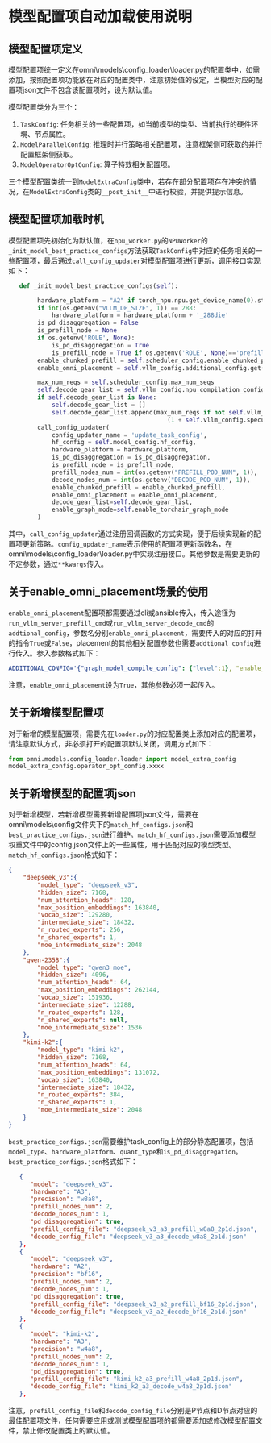 # 模型配置项自动加载使用说明
## 模型配置项定义
模型配置项统一定义在omni\models\config_loader\loader.py的配置类中，如需添加，按照配置项功能放在对应的配置类中，注意初始值的设定，当模型对应的配置项json文件不包含该配置项时，设为默认值。

模型配置类分为三个：
1. `TaskConfig`: 任务相关的一些配置项，如当前模型的类型、当前执行的硬件环境、节点属性。
2. `ModelParallelConfig`: 推理时并行策略相关配置项，注意框架侧可获取的并行配置框架侧获取。
3. `ModelOperatorOptConfig`: 算子特效相关配置项。

三个模型配置类统一到`ModelExtraConfig`类中，若存在部分配置项存在冲突的情况，在`ModelExtraConfig`类的`__post_init__`中进行校验，并提供提示信息。

## 模型配置项加载时机
模型配置项先初始化为默认值，在`npu_worker.py`的`NPUWorker`的`_init_model_best_practice_configs`方法获取`TaskConfig`中对应的任务相关的一些配置项，最后通过`call_config_updater`对模型配置项进行更新，调用接口实现如下：
```python
   def _init_model_best_practice_configs(self):

        hardware_platform = "A2" if torch_npu.npu.get_device_name(0).startswith("Ascend910B") else "A3"
        if int(os.getenv("VLLM_DP_SIZE", 1)) == 288:
            hardware_platform = hardware_platform + '_288die'
        is_pd_disaggregation = False
        is_prefill_node = None
        if os.getenv('ROLE', None):
            is_pd_disaggregation = True
            is_prefill_node = True if os.getenv('ROLE', None)=='prefill' else False
        enable_chunked_prefill = self.scheduler_config.enable_chunked_prefill
        enable_omni_placement = self.vllm_config.additional_config.get("enable_omni_placement", False)

        max_num_reqs = self.scheduler_config.max_num_seqs
        self.decode_gear_list = self.vllm_config.npu_compilation_config.decode_gear_list
        if self.decode_gear_list is None:
            self.decode_gear_list = []
            self.decode_gear_list.append(max_num_reqs if not self.vllm_config.speculative_config else max_num_reqs * \
                                            (1 + self.vllm_config.speculative_config.num_speculative_tokens))
        call_config_updater(
            config_updater_name = 'update_task_config',
            hf_config = self.model_config.hf_config,
            hardware_platform = hardware_platform,
            is_pd_disaggregation = is_pd_disaggregation,
            is_prefill_node = is_prefill_node,
            prefill_nodes_num = int(os.getenv("PREFILL_POD_NUM", 1)),
            decode_nodes_num = int(os.getenv("DECODE_POD_NUM", 1)),
            enable_chunked_prefill = enable_chunked_prefill,
            enable_omni_placement = enable_omni_placement,
            decode_gear_list=self.decode_gear_list,
            enable_graph_mode=self.enable_torchair_graph_mode
        )
```
其中，`call_config_updater`通过注册回调函数的方式实现，便于后续实现新的配置项更新策略。`config_updater_name`表示使用的配置项更新函数名，在omni\models\config_loader\loader.py中实现注册接口。其他参数是需要更新的不定参数，通过`**kwargs`传入。
## 关于enable_omni_placement场景的使用
`enable_omni_placement`配置项都需要通过cli或ansible传入，传入途径为`run_vllm_server_prefill_cmd`或`run_vllm_server_decode_cmd`的`addtional_config`，参数名分别`enable_omni_placement`，需要传入的对应的打开的指令`True`或`False`，placement的其他相关配置参数也需要`addtional_config`进行传入。参入参数格式如下：
```yaml
ADDITIONAL_CONFIG='{"graph_model_compile_config": {"level":1}, "enable_omni_placement":true,"omni_placement_config":{"pattern_path":"../../omni/accelerators/placement/patterns/base_patterns/DSV3_baseline_32_devices_58_MoE_Layers.npy","max_moe_layer_num":58,"enale_dynamic":true,"max_redundant_per_expert":1,"max_redundant_per_rank":0,"enable_rank_round_robin":true,"enable_dump":false,"dump_dir":"/home/profiling/dump_data"}}'
```
注意，`enable_omni_placement`设为`True`，其他参数必须一起传入。
## 关于新增模型配置项
对于新增的模型配置项，需要先在`loader.py`的对应配置类上添加对应的配置项，请注意默认方式，非必须打开的配置项默认关闭，调用方式如下：
```python
from omni.models.config_loader.loader import model_extra_config
model_extra_config.operator_opt_config.xxxx
```
## 关于新增模型的配置项json
对于新增模型，若新增模型需要新增配置项json文件，需要在omni\models\config文件夹下的`match_hf_configs.json`和`best_practice_configs.json`进行维护。`match_hf_configs.json`需要添加模型权重文件中的config.json文件上的一些属性，用于匹配对应的模型类型。`match_hf_configs.json`格式如下：
```json
{
    "deepseek_v3":{
        "model_type": "deepseek_v3",
        "hidden_size": 7168,
        "num_attention_heads": 128,
        "max_position_embeddings": 163840,
        "vocab_size": 129280,
        "intermediate_size": 18432,
        "n_routed_experts": 256,
        "n_shared_experts": 1,
        "moe_intermediate_size": 2048
    },
    "qwen-235B":{
        "model_type": "qwen3_moe",
        "hidden_size": 4096,
        "num_attention_heads": 64,
        "max_position_embeddings": 262144,
        "vocab_size": 151936,
        "intermediate_size": 12288,
        "n_routed_experts": 128,
        "n_shared_experts": null,
        "moe_intermediate_size": 1536
    },
    "kimi-k2":{
        "model_type": "kimi-k2",
        "hidden_size": 7168,
        "num_attention_heads": 64,
        "max_position_embeddings": 131072,
        "vocab_size": 163840,
        "intermediate_size": 18432,
        "n_routed_experts": 384,
        "n_shared_experts": 1,
        "moe_intermediate_size": 2048
    }
}
```
`best_practice_configs.json`需要维护task_config上的部分静态配置项，包括`model_type`、`hardware_platform`、`quant_type`和`is_pd_disaggregation`。
`best_practice_configs.json`格式如下：
```json
   {
      "model": "deepseek_v3",
      "hardware": "A3",
      "precision": "w8a8",
      "prefill_nodes_num": 2,
      "decode_nodes_num": 1,
      "pd_disaggregation": true,
      "prefill_config_file": "deepseek_v3_a3_prefill_w8a8_2p1d.json",
      "decode_config_file": "deepseek_v3_a3_decode_w8a8_2p1d.json"
   },
   {
      "model": "deepseek_v3",
      "hardware": "A2",
      "precision": "bf16",
      "prefill_nodes_num": 2,
      "decode_nodes_num": 1,
      "pd_disaggregation": true,
      "prefill_config_file": "deepseek_v3_a2_prefill_bf16_2p1d.json",
      "decode_config_file": "deepseek_v3_a2_decode_bf16_2p1d.json"
   },
   {
      "model": "kimi-k2",
      "hardware": "A3",
      "precision": "w4a8",
      "prefill_nodes_num": 2,
      "decode_nodes_num": 1,     
      "pd_disaggregation": true,
      "prefill_config_file": "kimi_k2_a3_prefill_w4a8_2p1d.json",
      "decode_config_file": "kimi_k2_a3_decode_w4a8_2p1d.json"
   },
```
注意，`prefill_config_file`和`decode_config_file`分别是P节点和D节点对应的最佳配置项文件，任何需要应用或测试模型配置项的都需要添加或修改模型配置文件，禁止修改配置类上的默认值。



